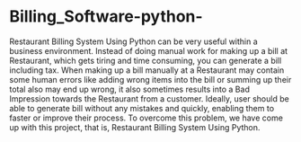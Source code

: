 # Billing_Software-python-
Restaurant Billing System Using Python can be very useful 
within a business environment. Instead of doing manual work 
for making up a bill at Restaurant, which gets tiring and time 
consuming, you can generate a bill including tax. When making 
up a bill manually at a Restaurant may contain some human 
errors like adding wrong items into the bill or summing up 
their total also may end up wrong, it also sometimes results 
into a Bad Impression towards the Restaurant from a 
customer. Ideally, user should be able to generate bill without 
any mistakes and quickly, enabling them to faster or improve 
their process. To overcome this problem, we have come up 
with this project, that is, Restaurant Billing System Using 
Python.
